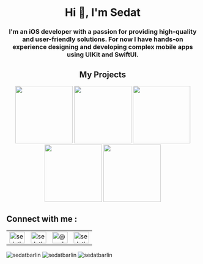 <h1 align="center">Hi 👋, I'm Sedat</h1>
<h3 align="center">I'm an iOS developer with a passion for providing high-quality and user-friendly solutions. For now I have hands-on experience designing and developing complex mobile apps using UIKit and SwiftUI.</h3> 

<div>
    <h2 align=center> My Projects </h2>
</div>
<div align=center>
  <a href="https://apps.apple.com/tr/app/sportica/id6468880704?l=tr"><img width=150 src="https://github.com/sedatbarlin/sedatbarlin/assets/71966913/87f06be4-2f7c-4fa0-b15c-cf884c9ea4cc"></a>
  <a href="https://github.com/sedatbarlin/Foodie"><img width=150 src="https://github.com/sedatbarlin/sedatbarlin/assets/71966913/859a240d-667d-4b71-9e3b-3ffe5f2be447"></a>
  <a href="https://github.com/sedatbarlin/TCPSocketClient"><img width=150 src="https://github.com/sedatbarlin/sedatbarlin/assets/71966913/17776772-5e08-4310-ad0a-600b5a24fc24"></a>
    <a href="https://github.com/sedatbarlin/WeatherApp-SwiftUI"><img width=150 src="https://github.com/sedatbarlin/sedatbarlin/assets/71966913/fc4b046f-fd50-4606-89e2-65722bf09f9e"></a>
    <a href="https://github.com/sedatbarlin/GitHubFollowers"><img width=150 src="https://github.com/sedatbarlin/sedatbarlin/assets/71966913/4f92c894-ea8f-4328-9c82-e3232413c3c2"></a>
</div>

## Connect with me : 
<table>
  <tr>
    <td style="vertical-align: middle;"><a href="https://twitter.com/sedatbarlin" target="blank"><img align="center" src="https://raw.githubusercontent.com/rahuldkjain/github-profile-readme-generator/master/src/images/icons/Social/twitter.svg" alt="sedatbarlin" height="30" width="40" /></a></td>
    <td style="vertical-align: middle;"><a href="https://linkedin.com/in/sedatbarlin" target="blank"><img align="center" src="https://raw.githubusercontent.com/rahuldkjain/github-profile-readme-generator/master/src/images/icons/Social/linked-in-alt.svg" alt="sedatbarlin" height="30" width="40" /></a></td>
    <td style="vertical-align: middle;"><a href="https://medium.com/@sedatbarlin" target="blank"><img align="center" src="https://raw.githubusercontent.com/rahuldkjain/github-profile-readme-generator/master/src/images/icons/Social/medium.svg" alt="@sedatbarlin" height="30" width="40" /></a></td>
    <td style="vertical-align: middle;"><a href="https://www.youtube.com/c/sedatbarlin" target="blank"><img align="center" src="https://raw.githubusercontent.com/rahuldkjain/github-profile-readme-generator/master/src/images/icons/Social/youtube.svg" alt="sedatbarlin" height="30" width="40" /></a></td>
  </tr>
</table>

<img align="center" src="https://github-readme-stats.vercel.app/api/top-langs?username=sedatbarlin&show_icons=true&locale=en&hide_border=true&layout=compact&theme=vision-friendly-dark" alt="sedatbarlin" /> <img align="center" src="https://github-readme-stats.vercel.app/api?username=sedatbarlin&show_icons=true&theme=vision-friendly-dark&hide_border=true&locale=en" alt="sedatbarlin" />
<img align="center" src="https://github-readme-streak-stats.herokuapp.com/?user=sedatbarlin&theme=vision-friendly-dark&hide_border=true" alt="sedatbarlin" />
